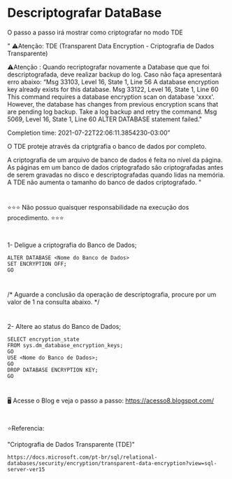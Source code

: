 # Descriptografar DataBase


O passo a passo irá mostrar como criptografar no modo TDE 


" ⚠️Atenção: TDE (Transparent Data Encryption - Criptografia de Dados Transparente)

⚠️Atenção : Quando recriptografar novamente a Database que que foi descriptografada, deve realizar backup do log. Caso não faça apresentará erro abaixo:
“Msg 33103, Level 16, State 1, Line 56
A database encryption key already exists for this database.
Msg 33122, Level 16, State 1, Line 60
This command requires a database encryption scan on database 'xxxx'. However, the database has changes from previous encryption scans that are pending log backup. Take a log backup and retry the command.
Msg 5069, Level 16, State 1, Line 60
ALTER DATABASE statement failed."

Completion time: 2021-07-22T22:06:11.3854230-03:00”


O TDE proteje através da criptgrafia o banco de dados por completo.

A criptografia de um arquivo de banco de dados é feita no nível da página. As páginas em um banco de dados criptografado são criptografadas antes de serem gravadas no disco e descriptografadas quando lidas na memória. A TDE não aumenta o tamanho do banco de dados criptografado. "

#
 ⭐⭐⭐ Não possuo quaisquer responsabilidade na execução dos procedimento. ⭐⭐⭐

#

1- Deligue a criptografia do Banco de Dados; 

    ALTER DATABASE <Nome do Banco de Dados>  
    SET ENCRYPTION OFF;  
    GO  
    
#
/* Aguarde a conclusão da operação de descriptografia, procure por um
valor de 1 na consulta abaixo. */  
#

2- Altere ao status do Banco de Dados;

    SELECT encryption_state  
    FROM sys.dm_database_encryption_keys;  
    GO  
    USE <Nome do Banco de Dados>;  
    GO  
    DROP DATABASE ENCRYPTION KEY;  
    GO  

#
🖥️ Acesse o Blog e veja o passo a passo: https://acesso8.blogspot.com/

#
⭐Referencia:

"Criptografia de Dados Transparente (TDE)"

    https://docs.microsoft.com/pt-br/sql/relational-databases/security/encryption/transparent-data-encryption?view=sql-server-ver15

